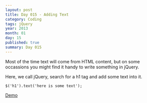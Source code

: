 ```yaml
---
layout: post
title: Day 015 - Adding Text
category: Coding
tags: jQuery
year: 2013
month: 01
day: 15
published: true
summary: Day 015
---
```


Most of the time text will come from HTML content, but on some occassions you might find it handy to write something in jQuery.

Here, we call jQuery, search for a h1 tag and add some text into it.

	$('h1').text('here is some text');


[Demo](/Demo-015)